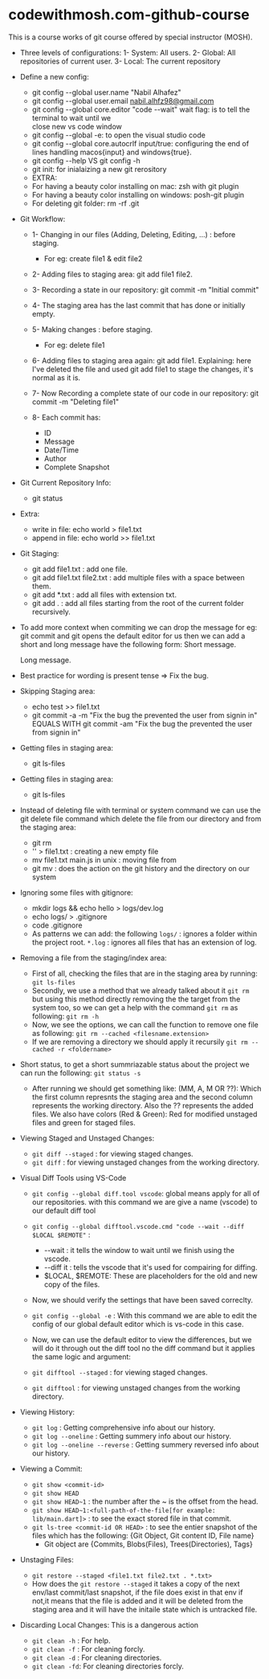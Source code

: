 # codewithmosh.com-github-course
This is a course works of git course offered by special instructor (MOSH).

- Three levels of configurations:
    1- System: All users.
    2- Global: All repositories of current user.
    3- Local:  The current repository

- Define a new config:
    * git config --global user.name "Nabil Alhafez"
    * git config --global user.email nabil.alhfz98@gmail.com
    * git config --global core.editor "code --wait" 
      wait flag: is to tell the terminal to wait until we    
      close new vs code window
    * git config --global -e: to open the visual studio code
    * git config --global core.autocrlf input/true: 
      configuring the end of lines handling macos{input} and windows{true}.
    * git config --help VS git config -h
    * git init: for inialaizing a new git rerository
    - EXTRA:
    * For having a beauty color installing on mac: zsh with git plugin
    * For having a beauty color installing on windows: posh-git plugin
    * For deleting git folder: rm -rf .git

- Git Workflow:
    * 1- Changing in our files (Adding, Deleting, Editing, ...) : before staging.
        - For eg: create file1 & edit file2

    * 2- Adding files to staging area: git add file1 file2.

    * 3- Recording a state in our repository: git commit -m "Initial commit"

    * 4- The staging area has the last commit that has done or initially empty.

    * 5- Making changes : before staging.
        - For eg: delete file1
    
    * 6- Adding files to staging area again: git add file1.
        Explaining: here I've deleted the file and used git add file1 to stage the changes,
        it's normal as it is.
    
    * 7- Now Recording a complete state of our code in our repository: 
        git commit -m "Deleting file1"
    
    * 8- Each commit has: 
        - ID
        - Message
        - Date/Time
        - Author
        - Complete Snapshot

- Git Current Repository Info:
    * git status

- Extra:
    * write in file: echo world > file1.txt
    * append in file: echo world >> file1.txt

- Git Staging:
    * git add file1.txt           : add one file.
    * git add file1.txt file2.txt : add multiple files with a space between them.
    * git add *.txt               : add all files with extension txt.
    * git add .                   : add all files starting from the root of the current 
      folder recursively.

- To add more context when commiting we can drop the message for eg: git commit
    and git opens the default editor for us then we can add a short and long message
    have the following form:
    Short message.
    
    Long message.

- Best practice for wording is present tense => Fix the bug.

- Skipping Staging area: 
    * echo test >> file1.txt
    * git commit -a -m "Fix the bug the prevented the user from signin in" 
        EQUALS WITH
      git commit -am   "Fix the bug the prevented the user from signin in"

- Getting files in staging area:
    * git ls-files

- Getting files in staging area:
    * git ls-files

- Instead of deleting file with terminal or system command we can use the git delete file command which delete the file from our directory and from the staging area:
    * git rm <filename>
    * '' > file1.txt : creating a new empty file
    * mv file1.txt main.js in unix : moving file from <filesoruce> <filedestination>
    * git mv <file-soruce> <file-destination> : does the action on the git history and the directory on our system

- Ignoring some files with gitignore: 
    * mkdir logs && echo hello > logs/dev.log
    * echo logs/ > .gitignore 
    * code .gitignore 
    * As patterns we can add: the following 
        `logs/` : ignores a folder within the project root.
        `*.log` : ignores all files that has an extension of log.

- Removing a file from the staging/index area:
    * First of all, checking the files that are in the staging area by running:
        `git ls-files`
    * Secondly, we use a method that we already talked about it `git rm` 
      but using this method directly removing the the target from the system too, so
      we can get a help with the command `git rm` as following:
        `git rm -h`
    * Now, we see the options, we can call the function to remove one file as following:
        `git rm --cached <filesname.extension>`
    * If we are removing a directory we should apply it recursily 
        `git rm --cached -r <foldername>`


- Short status, to get a short summriazable status about the project we can run the following:
    `git status -s`
    * After running we should get something like: (MM, A, M OR ??): Which the first column represnts the staging area and the second column represents the working directory. Also the ?? represents the added files.
    We also have colors (Red & Green):  Red for modified unstaged files and green for staged files.


- Viewing Staged and Unstaged Changes:
    * `git diff --staged` : for viewing staged changes.
    * `git diff`          : for viewing unstaged changes from the working directory.


- Visual Diff Tools using VS-Code 
    * `git config --global diff.tool vscode`: global means apply for all of our repositories. with this command we are give a name (vscode) to our default diff tool
    * `git config --global difftool.vscode.cmd "code --wait --diff $LOCAL $REMOTE"` :
        + --wait         : it tells the window to wait until we finish using the vscode.
        + --diff it      : tells the vscode that it's used for compairing for diffing.
        + $LOCAL, $REMOTE: These are placeholders for the old and new copy of the files.
    
    * Now, we should verify the settings that have been saved correclty.
    * `git config --global -e` : With this command we are able to edit the config of our global default editor which is vs-code in this case.
    * Now, we can use the default editor to view the differences, but we will do it through out the diff tool no the diff command but it applies the same logic and argument:
    * `git difftool --staged` : for viewing staged changes.
    * `git difftool`          : for viewing unstaged changes from the working directory.

- Viewing History:
    * `git log`                     : Getting comprehensive info about our history.
    * `git log --oneline`           : Getting summery info about our history.
    * `git log --oneline --reverse` : Getting summery reversed info about our history.

- Viewing a Commit:
    * `git show <commit-id>`
    * `git show HEAD`
    * `git show HEAD~1`                                                     : the number after the ~ is the offset from the head.
    * `git show HEAD~1:<full-path-of-the-file[for example: lib/main.dart]>` : to see the exact stored file in that commit.
    * `git ls-tree <commit-id OR HEAD>`                                     : to see the entier snapshot of the files which has the following: {Git Object, Git content ID, File name}
        + Git object are {Commits, Blobs(Files), Trees(Directories), Tags}


- Unstaging Files:
    * `git restore --staged <file1.txt file2.txt . *.txt>`
    * How does the `git restore --staged` it takes a copy of the next env/last commit/last snapshot, if the file does exist in that env if not,it means that the file is added 
    and it will be deleted from the staging area and it will have the initaile state which is untracked file.


- Discarding Local Changes: This is a dangerous action
    * `git clean -h` : For help.
    * `git clean -f` : For cleaning forcly.
    * `git clean -d` : For cleaning directories.
    * `git clean -fd`: For cleaning directories forcly.

